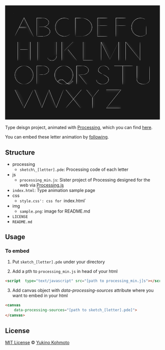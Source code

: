 ![Processing image](img/sample.png)

Type deisgn project, animated with [Processing](https://processing.org/), which you can find [here](http://yukinokoh.github.io/processing-type/).

You can embed these letter animation by [following](#usage).


## Structure
- processing 
  - `sketch\_[letter].pde`: Processing code of each letter  
- js 
  - `processing_min.js`: Sister project of Processing designed for the web via [Processing.js](http://processingjs.org/)
- `index.html`: Type animation sample page 
- css
  - `style.css': css for `index.html`
- img
  - `sample.png`: image for README.md
- `LICENSE`
- `README.md`

## Usage
### To embed  
1. Put `sketch_[letter].pde` under your directory

2. Add a pth to `processing_min.js` in head of your html
```html
<script  type="text/javascript" src="[path to processing_min.j]s"></script>
```

3. Add canvas object with *data-processing-sources* attribute where you want 
to embed in your html 
```html
<canvas 
    data-processing-sources="[path to sketch_[letter].pde]">
</canvas>
```

## License
[MIT License](https://choosealicense.com/licenses/mit/) © [Yukino Kohmoto](http://yukinokoh.github.io)
